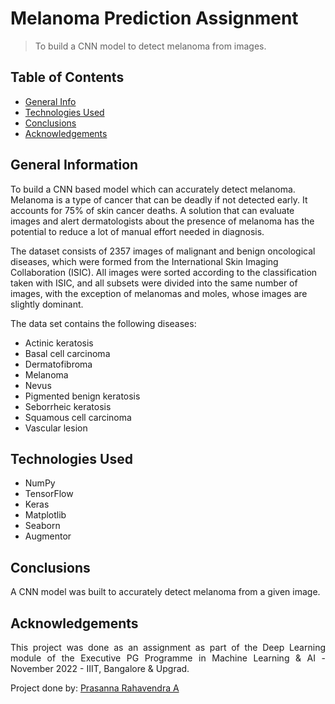 # Melanoma Prediction Assignment

> To build a CNN model to detect melanoma from images.

## Table of Contents

- [General Info](#general-information)
- [Technologies Used](#technologies-used)
- [Conclusions](#conclusions)
- [Acknowledgements](#acknowledgements)

## General Information

To build a CNN based model which can accurately detect melanoma. Melanoma is a type of cancer that can be deadly if not detected early. It accounts for 75% of skin cancer deaths. A solution that can evaluate images and alert dermatologists about the presence of melanoma has the potential to reduce a lot of manual effort needed in diagnosis.

The dataset consists of 2357 images of malignant and benign oncological diseases, which were formed from the International Skin Imaging Collaboration (ISIC). All images were sorted according to the classification taken with ISIC, and all subsets were divided into the same number of images, with the exception of melanomas and moles, whose images are slightly dominant.

The data set contains the following diseases:

- Actinic keratosis
- Basal cell carcinoma
- Dermatofibroma
- Melanoma
- Nevus
- Pigmented benign keratosis
- Seborrheic keratosis
- Squamous cell carcinoma
- Vascular lesion

## Technologies Used

- NumPy
- TensorFlow
- Keras
- Matplotlib
- Seaborn
- Augmentor

## Conclusions

A CNN model was built to accurately detect melanoma from a given image.

## Acknowledgements

<p align="justify">
This project was done as an assignment as part of the Deep Learning module of the Executive PG Programme in Machine Learning & AI - November 2022 - IIIT, Bangalore & Upgrad.

Project done by: [Prasanna Rahavendra A](https://linkedin.com/in/prasanna-rahavendra)

</p>
